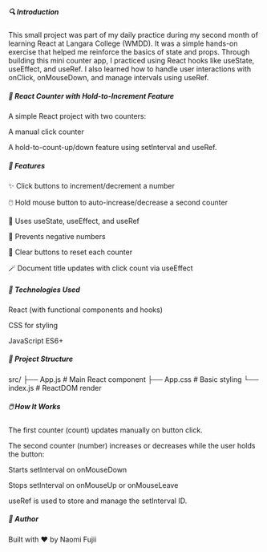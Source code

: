 ##### 🔍 Introduction
This small project was part of my daily practice during my second month of learning React at Langara College (WMDD).
It was a simple hands-on exercise that helped me reinforce the basics of state and props.
Through building this mini counter app, I practiced using React hooks like useState, useEffect, and useRef.
I also learned how to handle user interactions with onClick, onMouseDown, and manage intervals using useRef.

#####  🧮 React Counter with Hold-to-Increment Feature
A simple React project with two counters:

A manual click counter

A hold-to-count-up/down feature using setInterval and useRef.

#####  🚀 Features
✨ Click buttons to increment/decrement a number

🖱️ Hold mouse button to auto-increase/decrease a second counter

🧠 Uses useState, useEffect, and useRef

🎯 Prevents negative numbers

🧹 Clear buttons to reset each counter

🪄 Document title updates with click count via useEffect

##### 🔧 Technologies Used
React (with functional components and hooks)

CSS for styling

JavaScript ES6+

#####  📂 Project Structure

src/
├── App.js          # Main React component
├── App.css         # Basic styling
└── index.js        # ReactDOM render


#####  🖱️ How It Works
The first counter (count) updates manually on button click.

The second counter (number) increases or decreases while the user holds the button:

Starts setInterval on onMouseDown

Stops setInterval on onMouseUp or onMouseLeave

useRef is used to store and manage the setInterval ID.


##### 🙌 Author
Built with ❤️ by Naomi Fujii
